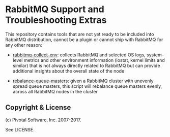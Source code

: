 # RabbitMQ Support and Troubleshooting Extras

This repository contains tools that are not yet ready to
be included into RabbitMQ distribution, cannot be a plugin
or cannot ship with RabbitMQ for any other reason:

* [rabbitmq-collect-env](./scripts/rabbitmq-collect-env): collects RabbitMQ
 and selected OS logs, system-level metrics and other environment information
 (iostat, kernel limits and similar) that is not always directly related to
 RabbitMQ but can provide additional insights about the overall state of the
 node

* [rebalance-queue-masters](./scripts/rebalance-queue-masters): given a
 RabbitMQ cluster with unevenly spread queue masters, this script will
 rebalance queue masters evenly, across all RabbitMQ nodes in the cluster

## Copyright & License

(c) Pivotal Software, Inc. 2007-2017.

See LICENSE.
